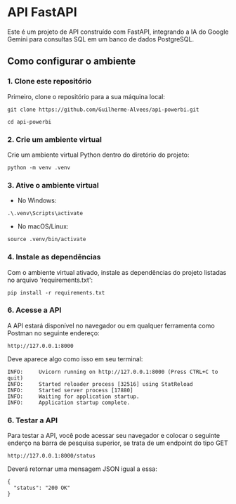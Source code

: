 #  API FastAPI

Este é um projeto de API construído com FastAPI, integrando a IA do Google Gemini para consultas SQL em um banco de dados PostgreSQL.

## Como configurar o ambiente

### 1. Clone este repositório
Primeiro, clone o repositório para a sua máquina local:
```
git clone https://github.com/Guilherme-Alvees/api-powerbi.git

cd api-powerbi
```

### 2. Crie um ambiente virtual
Crie um ambiente virtual Python dentro do diretório do projeto:
```
python -m venv .venv
```

### 3. Ative o ambiente virtual
- No Windows:
```
.\.venv\Scripts\activate
```
- No macOS/Linux:
```
source .venv/bin/activate
```

### 4. Instale as dependências
Com o ambiente virtual ativado, instale as dependências do projeto listadas no arquivo 'requirements.txt':
```
pip install -r requirements.txt
```

### 6. Acesse a API
A API estará disponível no navegador ou em qualquer ferramenta como Postman no seguinte endereço:
```
http://127.0.0.1:8000
```
Deve aparece algo como isso em seu terminal:
```
INFO:     Uvicorn running on http://127.0.0.1:8000 (Press CTRL+C to quit)
INFO:     Started reloader process [32516] using StatReload
INFO:     Started server process [17880]
INFO:     Waiting for application startup.
INFO:     Application startup complete.
```

### 6. Testar a API
Para testar a API, você pode acessar seu navegador e colocar o seguinte enderço na barra de pesquisa superior, se trata de um endpoint do tipo GET
```
http://127.0.0.1:8000/status
```
Deverá retornar uma mensagem JSON igual a essa:
```
{
  "status": "200 OK"
}
```
